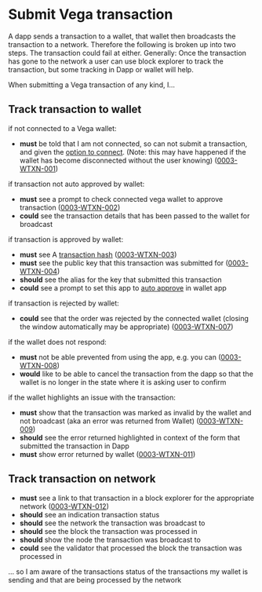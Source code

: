 # Submit Vega transaction

A dapp sends a transaction to a wallet, that wallet then broadcasts the transaction to a network.  Therefore the following is broken up into two steps. The transaction could fail at either. Generally: Once the transaction has gone to the network a user can use block explorer to track the transaction, but some tracking in Dapp or wallet will help.

When submitting a Vega transaction of any kind, I...

## Track transaction to wallet

if not connected to a Vega wallet:

- **must** be told that I am not connected, so can not submit a transaction, and given the [option to connect](0012-WCON-connect_vega_wallet.md). (Note: this may have happened if the wallet has become disconnected without the user knowing) (<a name="0003-WTXN-001" href="#0003-WTXN-001">0003-WTXN-001</a>)

if transaction not auto approved by wallet:

- **must** see a prompt to check connected vega wallet to approve transaction (<a name="0003-WTXN-002" href="#0003-WTXN-002">0003-WTXN-002</a>)
- **could** see the transaction details that has been passed to the wallet for broadcast

if transaction is approved by wallet:

- **must** see A [transaction hash](DATA-data_display.md#transaction-hash) (<a name="0003-WTXN-003" href="#0003-WTXN-003">0003-WTXN-003</a>)
- **must** see the public key that this transaction was submitted for (<a name="0003-WTXN-004" href="#0003-WTXN-004">0003-WTXN-004</a>)
- **should** see the alias for the key that submitted this transaction
- **could** see a prompt to set this app to [auto approve](0001-WALL-wallet.md#approving-transactions) in wallet app

if transaction is rejected by wallet:

- **could** see that the order was rejected by the connected wallet (closing the window automatically may be appropriate) (<a name="0003-WTXN-007" href="#0003-WTXN-007">0003-WTXN-007</a>)

if the wallet does not respond:

- **must** not be able prevented from using the app, e.g. you can  (<a name="0003-WTXN-008" href="#0003-WTXN-008">0003-WTXN-008</a>)
- **would** like to be able to cancel the transaction from the dapp so that the wallet is no longer in the state where it is asking user to confirm

if the wallet highlights an issue with the transaction:

- **must** show that the transaction was marked as invalid by the wallet and not broadcast (aka an error was returned from Wallet) (<a name="0003-WTXN-009" href="#0003-WTXN-009">0003-WTXN-009</a>)
- **should** see the error returned highlighted in context of the form that submitted the transaction in Dapp
- **must** show error returned by wallet (<a name="0003-WTXN-011" href="#0003-WTXN-011">0003-WTXN-011</a>)

## Track transaction on network 

- **must** see a link to that transaction in a block explorer for the appropriate network (<a name="0003-WTXN-012" href="#0003-WTXN-012">0003-WTXN-012</a>)
- **should** see an indication transaction status
- **should** see the network the transaction was broadcast to
- **should** see the block the transaction was processed in
- **should** show the node the transaction was broadcast to
- **could** see the validator that processed the block the transaction was processed in 

... so I am aware of the transactions status of the transactions my wallet is sending and that are being processed by the network